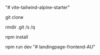 "# vite-tailwind-alpine-starter" 

git clone

rmdir .git /s /q

npm install

npm run dev
"# landingpage-frontend-AU" 

